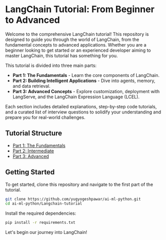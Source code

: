 # LangChain Tutorial: From Beginner to Advanced

Welcome to the comprehensive LangChain tutorial! This repository is designed to guide you through the world of LangChain, from the fundamental concepts to advanced applications. Whether you are a beginner looking to get started or an experienced developer aiming to master LangChain, this tutorial has something for you.

This tutorial is divided into three main parts:

*   **Part 1: The Fundamentals** - Learn the core components of LangChain.
*   **Part 2: Building Intelligent Applications** - Dive into agents, memory, and data retrieval.
*   **Part 3: Advanced Concepts** - Explore customization, deployment with LangServe, and the LangChain Expression Language (LCEL).

Each section includes detailed explanations, step-by-step code tutorials, and a curated list of interview questions to solidify your understanding and prepare you for real-world challenges.

## Tutorial Structure

*   [Part 1: The Fundamentals](./part1-fundamentals/README.md)
*   [Part 2: Intermediate](./part2-intermediate/README.md)
*   [Part 3: Advanced](./part3-advanced/README.md)

## Getting Started

To get started, clone this repository and navigate to the first part of the tutorial.

```bash
git clone https://github.com/yugyogeshpawar/ai-ml-python.git
cd ai-ml-python/Langchain-tutorial
```

Install the required dependencies:

```bash
pip install -r requirements.txt
```

Let's begin our journey into LangChain!

